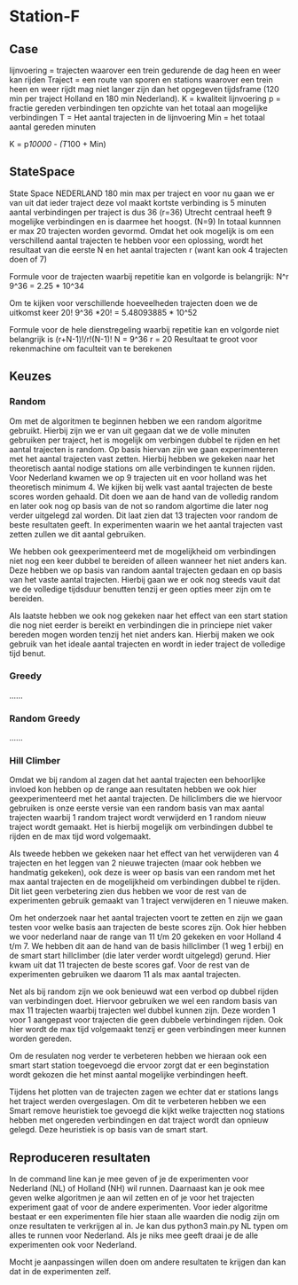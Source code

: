 # Station-F
## Case
lijnvoering = trajecten waarover een trein gedurende de dag heen en weer kan rijden
Traject = een route van sporen en stations waarover een trein heen en weer rijdt
mag niet langer zijn dan het opgegeven tijdsframe (120 min per traject Holland en 180 min Nederland).
K = kwaliteit lijnvoering
p = fractie gereden verbindingen ten opzichte van het totaal aan mogelijke verbindingen
T = Het aantal trajecten in de lijnvoering
Min = het totaal aantal gereden minuten 

  K = p*10000 - (T*100 + Min)

## StateSpace
State Space NEDERLAND
180 min max per traject en voor nu gaan we er van uit dat ieder traject deze vol maakt
kortste verbinding is 5 minuten
aantal verbindingen per traject is dus 36 (r=36)
Utrecht centraal heeft 9 mogelijke verbindingen en is daarmee het hoogst. (N=9)
In totaal kunnnen er max 20 trajecten worden gevormd. Omdat het ook mogelijk is om een verschillend aantal trajecten te hebben voor een oplossing, wordt het resultaat van die eerste N en het aantal trajecten r (want kan ook 4 trajecten doen of 7)

Formule voor de trajecten waarbij repetitie kan en volgorde is belangrijk: 
N^r 
9^36 = 2.25 * 10^34

Om te kijken voor verschillende hoeveelheden trajecten doen we de uitkomst keer 20!
9^36 *20! = 5.48093885 * 10^52

Formule voor de hele dienstregeling waarbij repetitie kan en volgorde niet belangrijk is
(r+N-1)!/r!(N-1)!
N = 9^36
r = 20
Resultaat te groot voor rekenmachine om faculteit van te berekenen

## Keuzes
### Random 
Om met de algoritmen te beginnen hebben we een random algoritme gebruikt. Hierbij zijn we er van uit gegaan dat we de volle minuten gebruiken per traject, het is mogelijk om verbingen dubbel te rijden en het aantal trajecten is random. Op basis hiervan zijn we gaan experimenteren met het aantal trajecten vast zetten. Hierbij hebben we gekeken naar het theoretisch aantal nodige stations om alle verbindingen te kunnen rijden. Voor Nederland kwamen we op 9 trajecten uit en voor holland was het theoretisch minimum  4. We kijken bij welk vast aantal trajecten de beste scores worden gehaald. Dit doen we aan de hand van de volledig random en later ook nog op basis van de not so random algortime die later nog verder uitgelegd zal worden. Dit laat zien dat 13 trajecten voor random de beste resultaten geeft. In experimenten waarin we het aantal trajecten vast zetten zullen we dit aantal gebruiken. 

We hebben ook geexperimenteerd met de mogelijkheid om verbindingen niet nog een keer dubbel te bereiden of alleen wanneer het niet anders kan. Deze hebben we op basis van random aantal trajecten gedaan en op basis van het vaste aantal trajecten. Hierbij gaan we er ook nog steeds vauit dat we de volledige tijdsduur benutten tenzij er geen opties meer zijn om te bereiden. 

Als laatste hebben we ook nog gekeken naar het effect van een start station die nog niet eerder is bereikt en verbindingen die in princiepe niet vaker bereden mogen worden tenzij het niet anders kan. Hierbij maken we ook gebruik van het ideale aantal trajecten en wordt in ieder traject de volledige tijd benut.
 
### Greedy
......

### Random Greedy
......

### Hill Climber
Omdat we bij random al zagen dat het aantal trajecten een behoorlijke invloed kon hebben op de range aan resultaten hebben we ook hier geexperimenteerd met het aantal trajecten. De hillclimbers die we hiervoor gebruiken is onze eerste versie van een random basis van max aantal trajecten waarbij 1 random traject wordt verwijderd en 1 random nieuw traject wordt gemaakt. Het is hierbij mogelijk om verbindingen dubbel te rijden en de max tijd word volgemaakt.  

Als tweede hebben we gekeken naar het effect van het verwijderen van 4 trajecten en het leggen van 2 nieuwe trajecten (maar ook hebben we handmatig gekeken), ook deze is weer op basis van een random met het max aantal trajecten en de mogelijkheid om verbindingen dubbel te rijden. 
Dit liet geen verbetering zien dus hebben we voor de rest van de experimenten gebruik gemaakt van 1 traject verwijderen en 1 nieuwe maken.

Om het onderzoek naar het aantal trajecten voort te zetten en zijn we gaan testen voor welke basis aan trajecten de beste scores zijn. Ook hier hebben we voor nederland naar de range van 11 t/m 20 gekeken en voor Holland 4 t/m 7. We hebben dit aan de hand van de basis hillclimber (1 weg 1 erbij) en de smart start hillclimber (die later verder wordt uitgelegd) gerund. Hier kwam uit dat 11 trajecten de beste scores gaf. 
Voor de rest van de experimenten gebruiken we daarom 11 als max aantal trajecten. 

Net als bij random zijn we ook benieuwd wat een verbod op dubbel rijden van verbindingen doet. Hiervoor gebruiken we wel een random basis van max 11 trajecten waarbij trajecten wel dubbel kunnen zijn. Deze worden 1 voor 1 aangepast voor trajecten die geen dubbele verbindingen rijden. Ook hier wordt de max tijd volgemaakt tenzij er geen verbindingen meer kunnen worden gereden. 

Om de resulaten nog verder te verbeteren hebben we hieraan ook een smart start station toegevoegd die ervoor zorgt dat er een beginstation wordt gekozen die het minst aantal mogelijke verbindingen heeft.

Tijdens het plotten van de trajecten zagen we echter dat er stations langs het traject werden overgeslagen. Om dit te verbeteren hebben we een Smart remove heuristiek toe gevoegd die kijkt welke trajectten nog stations hebben met ongereden verbindingen en dat traject wordt dan opnieuw gelegd. Deze heuristiek is op basis van de smart start. 

## Reproduceren resultaten 
In de command line kan je mee geven of je de experimenten voor Nederland (NL) of Holland (NH) wil runnen. Daarnaast kan je ook mee geven welke algoritmen je aan wil zetten en of je voor het trajecten experiment gaat of voor de andere experimenten. 
Voor ieder algoritme bestaat er een experimenten file hier staan alle waarden die nodig zijn om onze resultaten te verkrijgen al in. Je kan dus python3 main.py NL typen om alles te runnen voor Nederland. Als je niks mee geeft draai je de alle experimenten ook voor Nederland. 

Mocht je aanpassingen willen doen om andere resultaten te krijgen dan kan dat in de experimenten zelf. 

